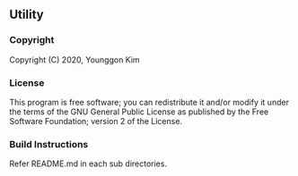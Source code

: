 ## Utility

### Copyright
Copyright (C) 2020, Younggon Kim

### License
This program is free software; you can redistribute it and/or modify
it under the terms of the GNU General Public License as published by
the Free Software Foundation; version 2 of the License.

### Build Instructions
Refer README.md in each sub directories.
